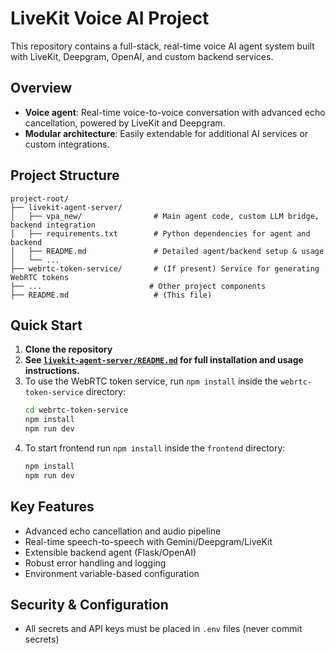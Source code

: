 # LiveKit Voice AI Project

This repository contains a full-stack, real-time voice AI agent system built with LiveKit, Deepgram, OpenAI, and custom backend services.

## Overview
- **Voice agent**: Real-time voice-to-voice conversation with advanced echo cancellation, powered by LiveKit and Deepgram.
- **Modular architecture**: Easily extendable for additional AI services or custom integrations.

## Project Structure

```
project-root/
├── livekit-agent-server/
│   ├── vpa_new/                # Main agent code, custom LLM bridge, backend integration
│   ├── requirements.txt        # Python dependencies for agent and backend
│   ├── README.md               # Detailed agent/backend setup & usage
│   └── ...
├── webrtc-token-service/       # (If present) Service for generating WebRTC tokens
├── ...                        # Other project components
├── README.md                   # (This file)
```

## Quick Start
1. **Clone the repository**
2. **See [`livekit-agent-server/README.md`](livekit-agent-server/README.md) for full installation and usage instructions.**
3. To use the WebRTC token service, run `npm install` inside the `webrtc-token-service` directory:
   ```sh
   cd webrtc-token-service
   npm install
   npm run dev
   ```
4. To start frontend run `npm install` inside the `frontend` directory:
   ```sh
   npm install
   npm run dev
   ```

## Key Features
- Advanced echo cancellation and audio pipeline
- Real-time speech-to-speech with Gemini/Deepgram/LiveKit
- Extensible backend agent (Flask/OpenAI)
- Robust error handling and logging
- Environment variable-based configuration

## Security & Configuration
- All secrets and API keys must be placed in `.env` files (never commit secrets)